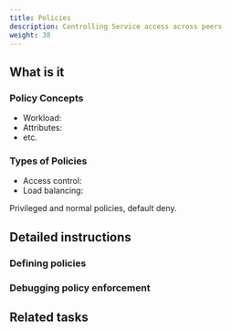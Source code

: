```yaml
---
title: Policies
description: Controlling Service access across peers
weight: 38
---
```


<!--
Each task should give the user

* The prerequisites for this task, if any (this can be specified at the top of a multi-task page if they're the same for all the page's tasks. "All these tasks assume that you understand....and that you have already....").
* What this task accomplishes.
* Instructions for the task. If it involves editing a file, running a command, or writing code, provide code-formatted example snippets to show the user what to do! If there are multiple steps, provide them as a numbered list.
* If appropriate, links to related concept, tutorial, or example pages.
-->

## What is it

### Policy Concepts

* Workload:
* Attributes:
* etc.

### Types of Policies

* Access control:
* Load balancing:

Privileged and normal policies, default deny.

## Detailed instructions

### Defining policies

### Debugging policy enforcement

## Related tasks
